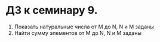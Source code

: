 # ДЗ к семинару 9.

1. Показать натуральные числа от M до N, N и M заданы
2. Найти сумму элементов от M до N, N и M заданы
